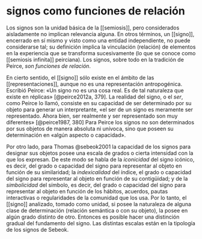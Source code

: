 # signos como funciones de relación
Los signos son la unidad básica de la [[semiosis]], pero considerados aisladamente no implican relevancia alguna. En otros términos, un [[signo]], encerrado en sí mismo y visto como una entidad independiente, no puede considerarse tal; su definición implica la vinculación (relación) de elementos en la experiencia que se transforma sucesivamente (lo que se conoce como [[semiosis infinita]] peirciana). Los signos, sobre todo en la tradición de Peirce, *son funciones de relación*.

En cierto sentido, el [[signo]] sólo existe en el ámbito de las [[representaciones]], aunque no es una representación antropogénica. Escribió Peirce: «Un signo no es una cosa real. Es de tal naturaleza que existe en réplicas» [@peirce2012a, 379]. La realidad del signo, o el *ser*, como Peirce lo llamó, consiste en su capacidad de ser determinado por su objeto para generar un interpretante, «el ser de un signo es meramente ser representado. Ahora bien, ser realmente y ser representado son muy diferentes» [@peirce1987, 380] Para Peirce los signos no son determinados por sus objetos de manera absoluta ni unívoca, sino que poseen su determinación en «algún aspecto o capacidad».

Por otro lado, para Thomas @sebeok2001 la capacidad de los signos para designar sus objetos posee una escala de grados o cierta intensidad con la que los expresan. De este modo se habla de la *iconicidad* del signo icónico, es decir, del grado o capacidad del signo para representar al objeto en función de su similaridad; la *indexicalidad* del índice, el grado o capacidad del signo para representar al objeto en función de su contigüidad; y de la *simbolicidad* del símbolo, es decir, del grado o capacidad del signo para representar al objeto en función de los hábitos, acuerdos, pautas interactivas o regularidades de la comunidad que los usa. Por lo tanto, el [[signo]] analizado, tomado como unidad, si posee la naturaleza de alguna clase de determinación (relación semántica o con su objeto), la posee en algún grado distinto de otro. Entonces es posible hacer una distinción gradual del fundamento del signo. Las distintas escalas están en la tipología de los signos de Sebeok.
